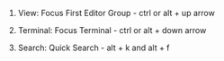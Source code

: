 1. View: Focus First Editor Group - ctrl or alt + up arrow

2. Terminal: Focus Terminal - ctrl or alt + down arrow

3. Search: Quick Search - alt + k and alt + f
